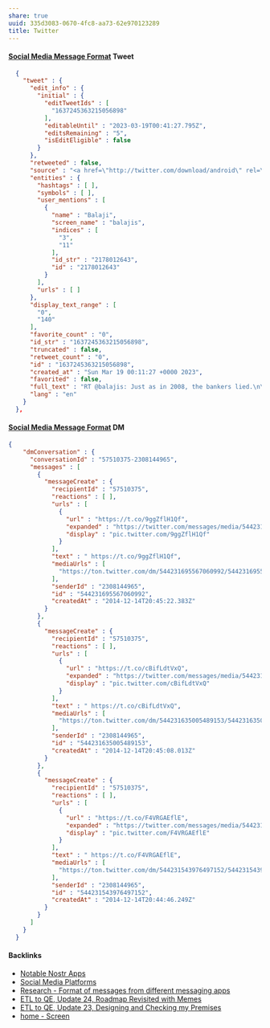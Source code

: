 ```yaml
---
share: true
uuid: 335d3083-0670-4fc8-aa73-62e970123289
title: Twitter
---
```

#### [Social Media Message Format](../ea6dd9c4-c148-4631-af5f-63ffe73fceb3) Tweet

``` json
  {
    "tweet" : {
      "edit_info" : {
        "initial" : {
          "editTweetIds" : [
            "1637245363215056898"
          ],
          "editableUntil" : "2023-03-19T00:41:27.795Z",
          "editsRemaining" : "5",
          "isEditEligible" : false
        }
      },
      "retweeted" : false,
      "source" : "<a href=\"http://twitter.com/download/android\" rel=\"nofollow\">Twitter for Android</a>",
      "entities" : {
        "hashtags" : [ ],
        "symbols" : [ ],
        "user_mentions" : [
          {
            "name" : "Balaji",
            "screen_name" : "balajis",
            "indices" : [
              "3",
              "11"
            ],
            "id_str" : "2178012643",
            "id" : "2178012643"
          }
        ],
        "urls" : [ ]
      },
      "display_text_range" : [
        "0",
        "140"
      ],
      "favorite_count" : "0",
      "id_str" : "1637245363215056898",
      "truncated" : false,
      "retweet_count" : "0",
      "id" : "1637245363215056898",
      "created_at" : "Sun Mar 19 00:11:27 +0000 2023",
      "favorited" : false,
      "full_text" : "RT @balajis: Just as in 2008, the bankers lied.\n\nThis time, the central bankers, the banks, and the bank regulators have lied to all dollar…",
      "lang" : "en"
    }
  },
```
#### [Social Media Message Format](../ea6dd9c4-c148-4631-af5f-63ffe73fceb3) DM

``` json
{
    "dmConversation" : {
      "conversationId" : "57510375-2308144965",
      "messages" : [
        {
          "messageCreate" : {
            "recipientId" : "57510375",
            "reactions" : [ ],
            "urls" : [
              {
                "url" : "https://t.co/9ggZflH1Qf",
                "expanded" : "https://twitter.com/messages/media/544231695567060992",
                "display" : "pic.twitter.com/9ggZflH1Qf"
              }
            ],
            "text" : " https://t.co/9ggZflH1Qf",
            "mediaUrls" : [
              "https://ton.twitter.com/dm/544231695567060992/544231695575429120/RzHtxTQt.jpg"
            ],
            "senderId" : "2308144965",
            "id" : "544231695567060992",
            "createdAt" : "2014-12-14T20:45:22.383Z"
          }
        },
        {
          "messageCreate" : {
            "recipientId" : "57510375",
            "reactions" : [ ],
            "urls" : [
              {
                "url" : "https://t.co/cBifLdtVxQ",
                "expanded" : "https://twitter.com/messages/media/544231635005489153",
                "display" : "pic.twitter.com/cBifLdtVxQ"
              }
            ],
            "text" : " https://t.co/cBifLdtVxQ",
            "mediaUrls" : [
              "https://ton.twitter.com/dm/544231635005489153/544231635022262272/MR1Gaj4u.jpg"
            ],
            "senderId" : "2308144965",
            "id" : "544231635005489153",
            "createdAt" : "2014-12-14T20:45:08.013Z"
          }
        },
        {
          "messageCreate" : {
            "recipientId" : "57510375",
            "reactions" : [ ],
            "urls" : [
              {
                "url" : "https://t.co/F4VRGAEflE",
                "expanded" : "https://twitter.com/messages/media/544231543976497152",
                "display" : "pic.twitter.com/F4VRGAEflE"
              }
            ],
            "text" : " https://t.co/F4VRGAEflE",
            "mediaUrls" : [
              "https://ton.twitter.com/dm/544231543976497152/544231543989104640/o7zboMDw.jpg"
            ],
            "senderId" : "2308144965",
            "id" : "544231543976497152",
            "createdAt" : "2014-12-14T20:44:46.249Z"
          }
        }
      ]
    }
  }
```

#### Backlinks

* [Notable Nostr Apps](/f5a7d558-219b-4d37-9e18-28f749488612)
* [Social Media Platforms](/5e30f762-9b65-479a-9d72-e84a5d9e12da)
* [Research - Format of messages from different messaging apps](/6af8ae27-bf2e-4228-aaba-d28f82f4e329)
* [ETL to QE, Update 24, Roadmap Revisited with Memes](/89c90b4a-2065-4b58-93eb-107794ed8671)
* [ETL to QE, Update 23, Designing and Checking my Premises](/2bd9365f-daba-418c-bbe8-3aed2804909d)
* [home - Screen](/0cc409fa-8498-41ea-bc37-4cdf82686746)